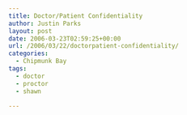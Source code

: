 ```yaml
---
title: Doctor/Patient Confidentiality
author: Justin Parks
layout: post
date: 2006-03-23T02:59:25+00:00
url: /2006/03/22/doctorpatient-confidentiality/
categories:
  - Chipmunk Bay
tags:
  - doctor
  - proctor
  - shawn

---
```

